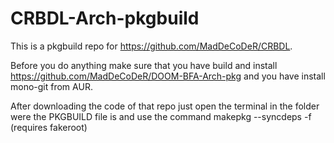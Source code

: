 # CRBDL-Arch-pkgbuild
This is a pkgbuild repo for https://github.com/MadDeCoDeR/CRBDL.

Before you do anything make sure that you have build and install https://github.com/MadDeCoDeR/DOOM-BFA-Arch-pkg and you have install mono-git from AUR.

After downloading the code of that repo just open the terminal in the folder were the PKGBUILD file is and use the command makepkg --syncdeps -f (requires fakeroot)
